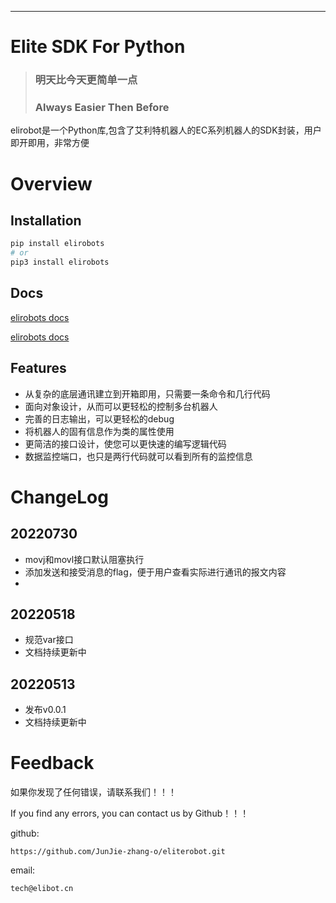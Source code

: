 ---

# Elite SDK For Python

> ### 明天比今天更简单一点
>
> ### Always Easier Then Before


elirobot是一个Python库,包含了艾利特机器人的EC系列机器人的SDK封装，用户即开即用，非常方便

# Overview

## Installation

```bash
pip install elirobots
# or
pip3 install elirobots
```

## Docs

[elirobots docs](https://www.yuque.com/docs/share/45a1e736-02ce-4b0f-b7ba-f11e97df9fc5?#)

[elirobots docs](https://eliterobot.readthedocs.io/zh_CN/latest/)

## Features

- 从复杂的底层通讯建立到开箱即用，只需要一条命令和几行代码
- 面向对象设计，从而可以更轻松的控制多台机器人
- 完善的日志输出，可以更轻松的debug
- 将机器人的固有信息作为类的属性使用
- 更简洁的接口设计，使您可以更快速的编写逻辑代码
- 数据监控端口，也只是两行代码就可以看到所有的监控信息

# ChangeLog

## 20220730

- movj和movl接口默认阻塞执行
- 添加发送和接受消息的flag，便于用户查看实际进行通讯的报文内容
- 

## 20220518

- 规范var接口
- 文档持续更新中

## 20220513

- 发布v0.0.1
- 文档持续更新中



# Feedback

如果你发现了任何错误，请联系我们！！！

If you find any errors, you can contact us by Github！！！

github:

```
https://github.com/JunJie-zhang-o/eliterobot.git
```

email:

```
tech@elibot.cn
```

